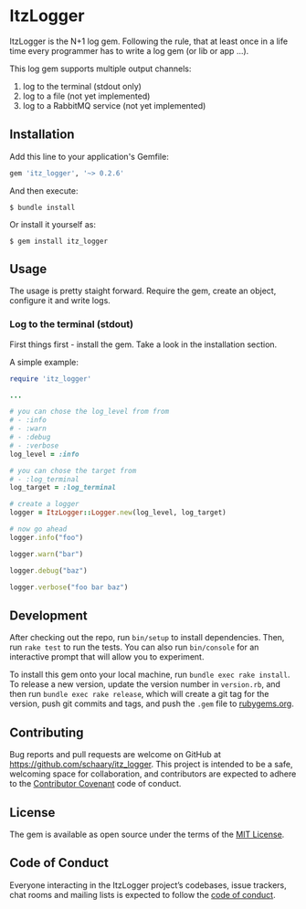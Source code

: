 # ItzLogger

ItzLogger is the N+1 log gem. Following the rule, that at least once in a life time every programmer has to write a log gem (or lib or app ...). 

This log gem supports multiple output channels:

1. log to the terminal (stdout only)
2. log to a file (not yet implemented)
3. log to a RabbitMQ service (not yet implemented)


## Installation

Add this line to your application's Gemfile:

```ruby
gem 'itz_logger', '~> 0.2.6'
```

And then execute:

    $ bundle install

Or install it yourself as:

    $ gem install itz_logger

## Usage

The usage is pretty staight forward. Require the gem, create an object, configure it and write logs. 

### Log to the terminal (stdout)

First things first - install the gem. Take a look in the installation section.

A simple example:

```ruby
require 'itz_logger'

...

# you can chose the log_level from from
# - :info
# - :warn
# - :debug
# - :verbose
log_level = :info

# you can chose the target from
# - :log_terminal
log_target = :log_terminal

# create a logger
logger = ItzLogger::Logger.new(log_level, log_target)

# now go ahead
logger.info("foo")

logger.warn("bar")

logger.debug("baz")

logger.verbose("foo bar baz")
```

## Development

After checking out the repo, run `bin/setup` to install dependencies. Then, run `rake test` to run the tests. You can also run `bin/console` for an interactive prompt that will allow you to experiment.

To install this gem onto your local machine, run `bundle exec rake install`. To release a new version, update the version number in `version.rb`, and then run `bundle exec rake release`, which will create a git tag for the version, push git commits and tags, and push the `.gem` file to [rubygems.org](https://rubygems.org).

## Contributing

Bug reports and pull requests are welcome on GitHub at https://github.com/schaary/itz_logger. This project is intended to be a safe, welcoming space for collaboration, and contributors are expected to adhere to the [Contributor Covenant](http://contributor-covenant.org) code of conduct.

## License

The gem is available as open source under the terms of the [MIT License](https://opensource.org/licenses/MIT).

## Code of Conduct

Everyone interacting in the ItzLogger project’s codebases, issue trackers, chat rooms and mailing lists is expected to follow the [code of conduct](https://github.com/schaary/itz_logger/blob/master/CODE_OF_CONDUCT.md).
